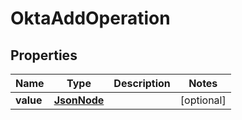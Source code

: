 # OktaAddOperation

## Properties
Name | Type | Description | Notes
------------ | ------------- | ------------- | -------------
**value** | [**JsonNode**](JsonNode.md) |  |  [optional]
